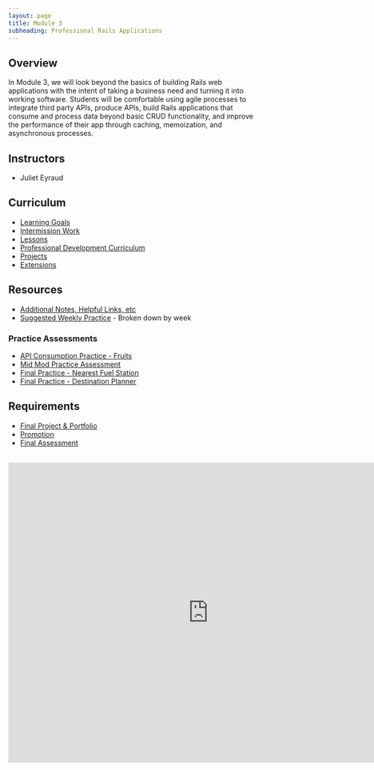 ```yaml
---
layout: page
title: Module 3
subheading: Professional Rails Applications
---
```


## Overview

In Module 3, we will look beyond the basics of building Rails web applications with the intent of taking a business need and turning it into working software. Students will be comfortable using agile processes to integrate third party APIs, produce APIs, build Rails applications that consume and process data beyond basic CRUD functionality, and improve the performance of their app through caching, memoization, and asynchronous processes.

## Instructors

* Juliet Eyraud

## Curriculum

* [Learning Goals](./misc/learning_goals)
* [Intermission Work](./misc/intermission_work)
* [Lessons](./lessons)
* [Professional Development Curriculum](.././professional_development/Mod3/index)
* [Projects](./projects)
* [Extensions](./extensions)

## Resources

* [Additional Notes, Helpful Links, etc](./notes)
* [Suggested Weekly Practice](https://github.com/turingschool-examples/M3_weekend_practice) - Broken down by week

### Practice Assessments
* [API Consumption Practice - Fruits](https://github.com/turingschool-examples/fruit-api-7)
* [Mid Mod Practice Assessment](https://github.com/turingschool-examples/parks-finder-7)
* [Final Practice - Nearest Fuel Station](https://github.com/turingschool-examples/nearest-fuel-station-7)
* [Final Practice - Destination Planner](./practice_assessments/practice_assessment)

## Requirements

* [Final Project & Portfolio](./misc/final_project_and_portfolio_guide)
* [Promotion](./misc/promotion)
* [Final Assessment](./misc/final_assessment)
  

<br>

<iframe src="https://calendar.google.com/calendar/embed?mode=week&src=casimircreative.com_e9k9b6n7bok174ilmqbfdr0sc4@group.calendar.google.com&ctz=America/Denver" style="border-width:0" width="800" height="600" frameborder="0" scrolling="no"></iframe>
